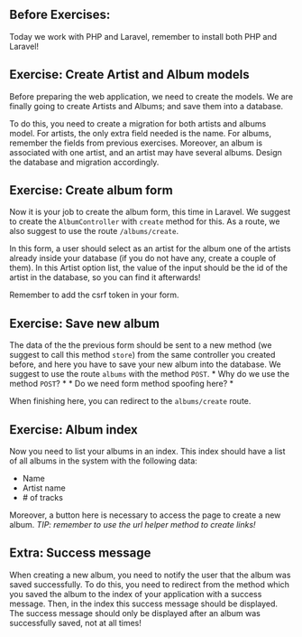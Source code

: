 ## Before Exercises:

Today we work with PHP and Laravel, remember to install both PHP and Laravel!

## Exercise: Create Artist and Album models

Before preparing the web application, we need to create the models.
We are finally going to create Artists and Albums; and save them into a database.

To do this, you need to create a migration for both artists and albums model.
For artists, the only extra field needed is the name.
For albums, remember the fields from previous exercises.
Moreover, an album is associated with one artist, and an artist may have several albums.
Design the database and migration accordingly.


## Exercise: Create album form

Now it is your job to create the album form, this time in Laravel.
We suggest to create the `AlbumController` with `create` method for this.
As a route, we also suggest to use the route `/albums/create`.

In this form, a user should select as an artist for the album one of the artists already inside your database (if you do not have any, create a couple of them).
In this Artist option list, the value of the input should be the id of the artist in the database, so you can find it afterwards!

Remember to add the csrf token in your form.


## Exercise: Save new album

The data of the the previous form should be sent to a new method (we suggest to call this method `store`) from the same controller you created before, and here you have to save your new album into the database.
We suggest to use the route `albums` with the method `POST`. * Why do we use the method `POST`? * * Do we need form method spoofing here? *

When finishing here, you can redirect to the `albums/create` route.


## Exercise: Album index

Now you need to list your albums in an index.
This index should have a list of all albums in the system with the following data:

* Name
* Artist name
* \# of tracks

Moreover, a button here is necessary to access the page to create a new album.
*TIP: remember to use the url helper method to create links!*

## Extra: Success message

When creating a new album, you need to notify the user that the album was saved successfully.
To do this, you need to redirect from the method which you saved the album to the index of your application with a success message.
Then, in the index this success message should be displayed.
The success message should only be displayed after an album was successfully saved, not at all times!
